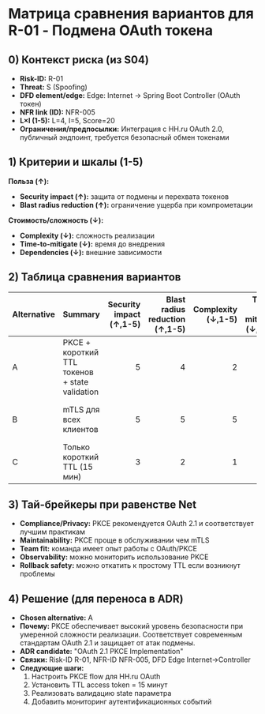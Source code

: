 # Матрица сравнения вариантов для R-01 - Подмена OAuth токена

## 0) Контекст риска (из S04)

* **Risk-ID:** R-01
* **Threat:** S (Spoofing)
* **DFD element/edge:** Edge: Internet → Spring Boot Controller (OAuth токен)
* **NFR link (ID):** NFR-005
* **L×I (1-5):** L=4, I=5, Score=20
* **Ограничения/предпосылки:** Интеграция с HH.ru OAuth 2.0, публичный эндпоинт, требуется безопасный обмен токенами

## 1) Критерии и шкалы (1-5)

**Польза (↑):**
- **Security impact (↑):** защита от подмены и перехвата токенов
- **Blast radius reduction (↑):** ограничение ущерба при компрометации

**Стоимость/сложность (↓):**
- **Complexity (↓):** сложность реализации
- **Time-to-mitigate (↓):** время до внедрения
- **Dependencies (↓):** внешние зависимости

## 2) Таблица сравнения вариантов

| Alternative | Summary | Security impact (↑,1-5) | Blast radius reduction (↑,1-5) | Complexity (↓,1-5) | Time-to-mitigate (↓,1-5) | Dependencies (↓,1-5) | **Benefit** | **Cost** | **Net** | Notes |
| ----------- | ------- | ----------------------: | -----------------------------: | -----------------: | -----------------------: | -------------------: | ----------: | -------: | ------: | ----- |
| A | PKCE + короткий TTL токенов + state validation | 5 | 4 | 2 | 2 | 2 | **9** | **6** | **+3** | Соответствует OAuth 2.1, умеренная сложность |
| B | mTLS для всех клиентов | 5 | 5 | 5 | 5 | 5 | **10** | **15** | **-5** | Максимальная безопасность, но очень сложно |
| C | Только короткий TTL (15 мин) | 3 | 2 | 1 | 1 | 1 | **5** | **3** | **+2** | Просто, но недостаточно безопасно |

## 3) Тай-брейкеры при равенстве Net

* **Compliance/Privacy:** PKCE рекомендуется OAuth 2.1 и соответствует лучшим практикам
* **Maintainability:** PKCE проще в обслуживании чем mTLS
* **Team fit:** команда имеет опыт работы с OAuth/PKCE
* **Observability:** можно мониторить использование PKCE
* **Rollback safety:** можно откатить к простому TTL если возникнут проблемы

## 4) Решение (для переноса в ADR)

* **Chosen alternative:** A
* **Почему:** PKCE обеспечивает высокий уровень безопасности при умеренной сложности реализации. Соответствует современным стандартам OAuth 2.1 и защищает от атак подмены.
* **ADR candidate:** "OAuth 2.1 PKCE Implementation"
* **Связки:** Risk-ID R-01, NFR-ID NFR-005, DFD Edge Internet→Controller
* **Следующие шаги:**
  1. Настроить PKCE flow для HH.ru OAuth
  2. Установить TTL access token = 15 минут
  3. Реализовать валидацию state параметра
  4. Добавить мониторинг аутентификационных событий
